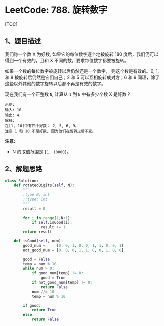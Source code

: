 # LeetCode: 788. 旋转数字

[TOC]



## 1、题目描述

我们称一个数 X 为好数, 如果它的每位数字逐个地被旋转 180 度后，我们仍可以得到一个有效的，且和 X 不同的数。要求每位数字都要被旋转。

如果一个数的每位数字被旋转以后仍然还是一个数字， 则这个数是有效的。0, 1, 和 8 被旋转后仍然是它们自己；2 和 5 可以互相旋转成对方；6 和 9 同理，除了这些以外其他的数字旋转以后都不再是有效的数字。

现在我们有一个正整数 `N`, 计算从 `1` 到 `N` 中有多少个数 X 是好数？

```
示例:
输入: 10
输出: 4
解释: 
在[1, 10]中有四个好数： 2, 5, 6, 9。
注意 1 和 10 不是好数, 因为他们在旋转之后不变。
```

**注意:**

- N 的取值范围是 `[1, 10000]`。



## 2、解题思路



```python
class Solution:
    def rotatedDigits(self, N):
        """
        :type N: int
        :rtype: int
        """
        result = 0
        
        for i in range(1,N+1):
            if self.isGood(i):
                result += 1
        return result

    def isGood(self, num):
        good_num =     [0, 0, 1, 0, 0, 1, 1, 0, 0, 1]
        not_good_num = [0, 0, 0, 1, 1, 0, 0, 1, 0, 0]

        good = False
        temp = num % 10
        while num > 0:
            if good_num[temp] != 0:
                good = True
            if not_good_num[temp] != 0:
                return False
            num //= 10
            temp = num % 10

        if good:
            return True
        else:
            return False
```

